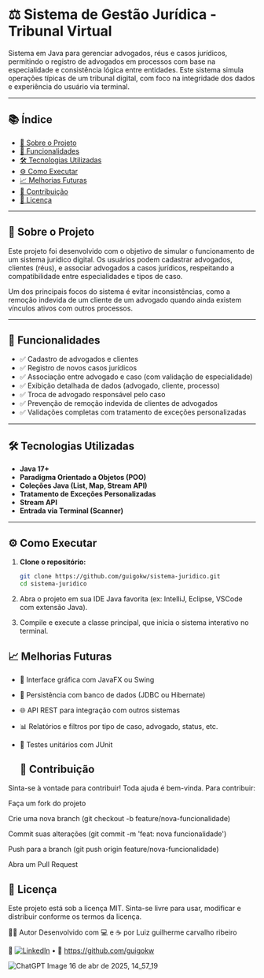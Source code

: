 # ⚖️ Sistema de Gestão Jurídica - Tribunal Virtual

Sistema em Java para gerenciar advogados, réus e casos jurídicos, permitindo o registro de advogados em processos com base na especialidade e consistência lógica entre entidades. Este sistema simula operações típicas de um tribunal digital, com foco na integridade dos dados e experiência do usuário via terminal.

---

## 📚 Índice

- [📌 Sobre o Projeto](#-sobre-o-projeto)
- [🚀 Funcionalidades](#-funcionalidades)
- [🛠️ Tecnologias Utilizadas](#️-tecnologias-utilizadas)
- [⚙️ Como Executar](#️-como-executar)
- [📈 Melhorias Futuras](#-melhorias-futuras)
- [🤝 Contribuição](#-contribuição)
- [📄 Licença](#-licença)

---

## 📌 Sobre o Projeto

Este projeto foi desenvolvido com o objetivo de simular o funcionamento de um sistema jurídico digital. Os usuários podem cadastrar advogados, clientes (réus), e associar advogados a casos jurídicos, respeitando a compatibilidade entre especialidades e tipos de caso.

Um dos principais focos do sistema é evitar inconsistências, como a remoção indevida de um cliente de um advogado quando ainda existem vínculos ativos com outros processos.

---

## 🚀 Funcionalidades

- ✅ Cadastro de advogados e clientes
- ✅ Registro de novos casos jurídicos
- ✅ Associação entre advogado e caso (com validação de especialidade)
- ✅ Exibição detalhada de dados (advogado, cliente, processo)
- ✅ Troca de advogado responsável pelo caso
- ✅ Prevenção de remoção indevida de clientes de advogados
- ✅ Validações completas com tratamento de exceções personalizadas

---

## 🛠️ Tecnologias Utilizadas

- **Java 17+**
- **Paradigma Orientado a Objetos (POO)**
- **Coleções Java (List, Map, Stream API)**
- **Tratamento de Exceções Personalizadas**
- **Stream API**
- **Entrada via Terminal (Scanner)**

---

## ⚙️ Como Executar

1. **Clone o repositório:**
   ```bash
   git clone https://github.com/guigokw/sistema-juridico.git
   cd sistema-juridico

2.   Abra o projeto em sua IDE Java favorita (ex: IntelliJ, Eclipse, VSCode com extensão Java).

3. Compile e execute a classe principal, que inicia o sistema interativo no terminal.

## 📈 Melhorias Futuras

- 🔄 Interface gráfica com JavaFX ou Swing

- 🔗 Persistência com banco de dados (JDBC ou Hibernate)

- 🌐 API REST para integração com outros sistemas

- 📊 Relatórios e filtros por tipo de caso, advogado, status, etc.

- 🧪 Testes unitários com JUnit
  

  ## 🤝 Contribuição
Sinta-se à vontade para contribuir! Toda ajuda é bem-vinda. Para contribuir:

Faça um fork do projeto

Crie uma nova branch (git checkout -b feature/nova-funcionalidade)

Commit suas alterações (git commit -m 'feat: nova funcionalidade')

Push para a branch (git push origin feature/nova-funcionalidade)

Abra um Pull Request

## 📄 Licença
Este projeto está sob a licença MIT.
Sinta-se livre para usar, modificar e distribuir conforme os termos da licença.

👨‍💻 Autor
Desenvolvido com 💻 e ☕ por Luiz guilherme carvalho ribeiro

🔗 [![LinkedIn](https://img.shields.io/badge/LinkedIn-0077B5?style=for-the-badge&logo=linkedin&logoColor=white)](https://www.linkedin.com/in/luiz-guilherme-carvalho-ribeiro-12032829b/) • 🐙 
https://github.com/guigokw

![ChatGPT Image 16 de abr  de 2025, 14_57_19](https://github.com/user-attachments/assets/3f7237b1-2e43-4978-9366-1fdbb401e6c5)

